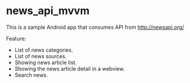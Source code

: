 # news_api_mvvm
This is a sample Android app that consumes API from http://newsapi.org/

Feature:
- List of news categories.
- List of news sources.
- Showing news article list.
- Showing the news article detail in a webview.
- Search news.
